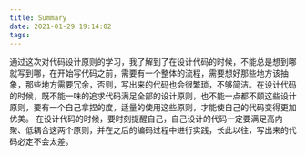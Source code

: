 ```yaml
---
title: Summary
date: 2021-01-29 19:14:02
tags:
---
```


通过这次对代码设计原则的学习，我了解到了在设计代码的时候，不能总是想到哪就写到哪，在开始写代码之前，需要有一个整体的流程，需要想好那些地方该抽象，那些地方需要冗余，否则，写出来的代码也会很繁琐，不够简洁。在设计代码的时候，既不能一味的追求代码满足全部的设计原则，也不能一点都不顾这些设计原则，要有一个自己拿捏的度，适量的使用这些原则，才能使自己的代码变得更加优美。
在设计代码的时候，要时刻提醒自己，自己设计的代码一定要满足高内聚、低耦合这两个原则，并在之后的编码过程中进行实践，长此以往，写出来的代码必定不会太差。
